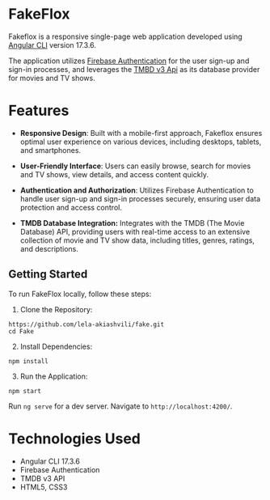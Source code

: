 # FakeFlox

Fakeflox is a responsive single-page web application developed using [Angular CLI](https://github.com/angular/angular-cli) version 17.3.6. 

The application utilizes [Firebase Authentication](https://firebase.google.com/docs/auth) for the user sign-up and sign-in processes, and leverages the [TMBD v3 Api](https://developer.themoviedb.org/docs/getting-started)  as its database provider for movies and TV shows.

# Features

- **Responsive Design**: Built with a mobile-first approach, Fakeflox ensures optimal user experience on various devices, including desktops, tablets, and smartphones.

- **User-Friendly Interface**: Users can easily browse, search for movies and TV shows, view details, and access content quickly.

- **Authentication and Authorization**: Utilizes Firebase Authentication to handle user sign-up and sign-in processes securely, ensuring user data protection and access control.

- **TMDB Database Integration:** Integrates with the TMDB (The Movie Database) API, providing users with real-time access to an extensive collection of movie and TV show data, including titles, genres, ratings, and descriptions.

## Getting Started

To run FakeFlox locally, follow these steps:
1. Clone the Repository:
```
https://github.com/lela-akiashvili/fake.git
cd Fake
```
2. Install Dependencies:
```
npm install
```
3. Run the Application:
```
npm start
```
Run `ng serve` for a dev server. Navigate to `http://localhost:4200/`. 

# Technologies Used
- Angular CLI 17.3.6
- Firebase Authentication
- TMDB v3 API
- HTML5, CSS3